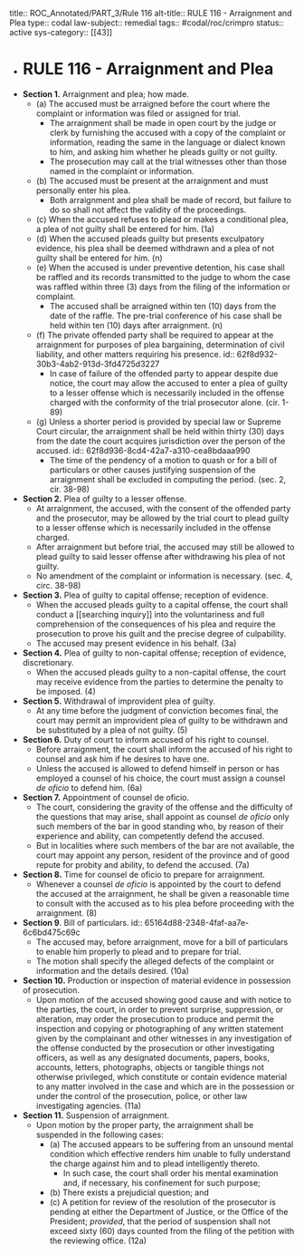title:: ROC_Annotated/PART_3/Rule 116
alt-title:: RULE 116 - Arraignment and Plea
type:: codal
law-subject:: remedial
tags:: #codal/roc/crimpro
status:: active
sys-category:: [[43]]

- # RULE 116 - Arraignment and Plea
- **Section  1.** Arraignment and plea; how made.
	- (a) The accused must be arraigned before the court where the complaint or information was filed or assigned for trial.
		- The arraignment shall be made in open court by the judge or clerk by furnishing the accused with a copy of the complaint or information, reading the same in the language or dialect known to him, and asking him whether he pleads guilty or not guilty.
		- The prosecution may call at the trial witnesses other than those named in the complaint or information.
	- (b) The accused must be present at the arraignment and must personally enter his plea.
		- Both arraignment and plea shall be made of record, but failure to do so shall not affect the validity of the proceedings.
	- (c) When the accused refuses to plead or makes a conditional plea, a plea of not guilty shall be entered for him. (1a)
	- (d) When the accused pleads guilty but presents exculpatory evidence, his plea shall be deemed withdrawn and a plea of not guilty shall be entered for him. (n)
	- (e) When the accused is under preventive detention, his case shall be raffled and its records transmitted to the judge to whom the case was raffled within three (3) days from the filing of the information or complaint.
		- The accused shall be arraigned within ten (10) days from the date of the raffle. The pre-trial conference of his case shall be held within ten (10) days after arraignment. (n)
	- (f) The private offended party shall be required to appear at the arraignment for purposes of plea bargaining, determination of civil liability, and other matters requiring his presence.
	  id:: 62f8d932-30b3-4ab2-913d-3fd4725d3227
		- In case of failure of the offended party to appear despite due notice, the court may allow the accused to enter a plea of guilty to a lesser offense which is necessarily included in the offense charged with the conformity of the trial prosecutor alone. (cir. 1-89)
	- (g) Unless a shorter period is provided by special law or Supreme Court circular, the arraignment shall be held within thirty (30) days from the date the court acquires jurisdiction over the person of the accused.
	  id:: 62f8d936-8cd4-42a7-a310-cea8bdaaa990
		- The time of the pendency of a motion to quash or for a bill of particulars or other causes justifying suspension of the arraignment shall be excluded in computing the period. (sec. 2, cir. 38-98)
- **Section  2.** Plea of guilty to a lesser offense.
	- At arraignment, the accused, with the consent of the offended party and the prosecutor, may be allowed by the trial court to plead guilty to a lesser offense which is necessarily included in the offense charged.
	- After arraignment but before trial, the accused may still be allowed to plead guilty to said lesser offense after withdrawing his plea of not guilty.
	- No amendment of the complaint or information is necessary. (sec. 4, circ. 38-98)
- **Section  3.** Plea of guilty to capital offense; reception of evidence.
	- When the accused pleads guilty to a capital offense, the court shall conduct a [[searching inquiry]] into the voluntariness and full comprehension of the consequences of his plea and require the prosecution to prove his guilt and the precise degree of culpability.
	- The accused may present evidence in his behalf. (3a)
- **Section  4.** Plea of guilty to non-capital offense; reception of evidence, discretionary.
	- When the accused pleads guilty to a non-capital offense, the court may receive evidence from the parties to determine the penalty to be imposed. (4)
- **Section  5.** Withdrawal of improvident plea of guilty.
	- At any time before the judgment of conviction becomes final, the court may permit an improvident plea of guilty to be withdrawn and be substituted by a plea of not guilty. (5)
- **Section  6.** Duty of court to inform accused of his right to counsel.
	- Before arraignment, the court shall inform the accused of his right to counsel and ask him if he desires to have one.
	- Unless the accused is allowed to defend himself in person or has employed a counsel of his choice, the court must assign a counsel _de oficio_ to defend him. (6a)
- **Section  7.** Appointment of counsel de oficio.
	- The court, considering the gravity of the offense and the difficulty of the questions that may arise, shall appoint as counsel _de oficio_ only such members of the bar in good standing who, by reason of their experience and ability, can competently defend the accused.
	- But in localities where such members of the bar are not available, the court may appoint any person, resident of the province and of good repute for probity and ability, to defend the accused. (7a)
- **Section  8.** Time for counsel de oficio to prepare for arraignment.
	- Whenever a counsel _de oficio_ is appointed by the court to defend the accused at the arraignment, he shall be given a reasonable time to consult with the accused as to his plea before proceeding with the arraignment. (8)
- **Section  9**. Bill of particulars.
  id:: 65164d88-2348-4faf-aa7e-6c6bd475c69c
	- The accused may, before arraignment, move for a bill of particulars to enable him properly to plead and to prepare for trial.
	- The motion shall specify the alleged defects of the complaint or information and the details desired. (10a)
- **Section  10.** Production or inspection of material evidence in possession of prosecution.
	- Upon motion of the accused showing good cause and with notice to the parties, the court, in order to prevent surprise, suppression, or alteration, may order the prosecution to produce and permit the inspection and copying or photographing of any written statement given by the complainant and other witnesses in any investigation of the offense conducted by the prosecution or other investigating officers, as well as any designated documents, papers, books, accounts, letters, photographs, objects or tangible things not otherwise privileged, which constitute or contain evidence material to any matter involved in the case and which are in the possession or under the control of the prosecution, police, or other law investigating agencies. (11a)
- **Section  11.** Suspension of arraignment.
	- Upon motion by the proper party, the arraignment shall be suspended in the following cases:
		- (a) The accused appears to be suffering from an unsound mental condition which effective renders him unable to fully understand the charge against him and to plead intelligently thereto.
			- In such case, the court shall order his mental examination and, if necessary, his confinement for such purpose;
		- (b) There exists a prejudicial question; and
		- (c) A petition for review of the resolution of the prosecutor is pending at either the Department of Justice, or the Office of the President; _provided_, that the period of suspension shall not exceed sixty (60) days counted from the filing of the petition with the reviewing office. (12a)